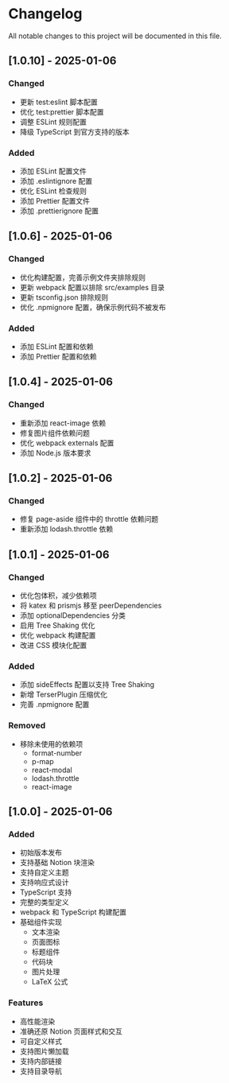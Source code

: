# Changelog

All notable changes to this project will be documented in this file.

## [1.0.10] - 2025-01-06

### Changed

- 更新 test:eslint 脚本配置
- 优化 test:prettier 脚本配置
- 调整 ESLint 规则配置
- 降级 TypeScript 到官方支持的版本

### Added

- 添加 ESLint 配置文件
- 添加 .eslintignore 配置
- 优化 ESLint 检查规则
- 添加 Prettier 配置文件
- 添加 .prettierignore 配置

## [1.0.6] - 2025-01-06

### Changed

- 优化构建配置，完善示例文件夹排除规则
- 更新 webpack 配置以排除 src/examples 目录
- 更新 tsconfig.json 排除规则
- 优化 .npmignore 配置，确保示例代码不被发布

### Added

- 添加 ESLint 配置和依赖
- 添加 Prettier 配置和依赖

## [1.0.4] - 2025-01-06

### Changed

- 重新添加 react-image 依赖
- 修复图片组件依赖问题
- 优化 webpack externals 配置
- 添加 Node.js 版本要求

## [1.0.2] - 2025-01-06

### Changed

- 修复 page-aside 组件中的 throttle 依赖问题
- 重新添加 lodash.throttle 依赖

## [1.0.1] - 2025-01-06

### Changed

- 优化包体积，减少依赖项
- 将 katex 和 prismjs 移至 peerDependencies
- 添加 optionalDependencies 分类
- 启用 Tree Shaking 优化
- 优化 webpack 构建配置
- 改进 CSS 模块化配置

### Added

- 添加 sideEffects 配置以支持 Tree Shaking
- 新增 TerserPlugin 压缩优化
- 完善 .npmignore 配置

### Removed

- 移除未使用的依赖项
  - format-number
  - p-map
  - react-modal
  - lodash.throttle
  - react-image

## [1.0.0] - 2025-01-06

### Added

- 初始版本发布
- 支持基础 Notion 块渲染
- 支持自定义主题
- 支持响应式设计
- TypeScript 支持
- 完整的类型定义
- webpack 和 TypeScript 构建配置
- 基础组件实现
  - 文本渲染
  - 页面图标
  - 标题组件
  - 代码块
  - 图片处理
  - LaTeX 公式

### Features

- 高性能渲染
- 准确还原 Notion 页面样式和交互
- 可自定义样式
- 支持图片懒加载
- 支持内部链接
- 支持目录导航
